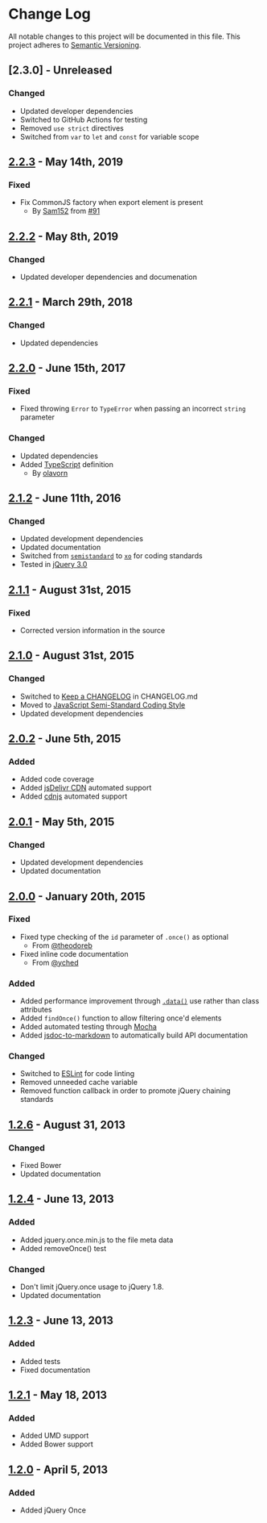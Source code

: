 # Change Log
All notable changes to this project will be documented in this file.
This project adheres to [Semantic Versioning](http://semver.org/).

## [2.3.0] - Unreleased
### Changed
- Updated developer dependencies
- Switched to GitHub Actions for testing
- Removed `use strict` directives
- Switched from `var` to `let` and `const` for variable scope

## [2.2.3] - May 14th, 2019
### Fixed
- Fix CommonJS factory when export element is present
  - By [Sam152](https://github.com/Sam152) from [#91](https://github.com/RobLoach/jquery-once/issues/91)

## [2.2.2] - May 8th, 2019
### Changed
- Updated developer dependencies and documenation

## [2.2.1] - March 29th, 2018
### Changed
- Updated dependencies

## [2.2.0] - June 15th, 2017
### Fixed
- Fixed throwing `Error` to `TypeError` when passing an incorrect `string` parameter

### Changed
- Updated dependencies
- Added [TypeScript](http://www.typescriptlang.org/) definition
  - By [olavorn](https://github.com/olavorn)

## [2.1.2] - June 11th, 2016
### Changed
- Updated development dependencies
- Updated documentation
- Switched from [`semistandard`](http://npm.im/semistandard) to [`xo`](http://npm.im/xo) for coding standards
- Tested in [jQuery 3.0](https://blog.jquery.com/2016/06/09/jquery-3-0-final-released/)

## [2.1.1] - August 31st, 2015
### Fixed
- Corrected version information in the source

## [2.1.0] - August 31st, 2015
### Changed
- Switched to [Keep a CHANGELOG](http://keepachangelog.com) in CHANGELOG.md
- Moved to [JavaScript Semi-Standard Coding Style](http://npm.im/semistandard)
- Updated development dependencies

## [2.0.2] - June 5th, 2015
### Added
- Added code coverage
- Added [jsDelivr CDN](http://www.jsdelivr.com/#!jquery-once) automated support
- Added [cdnjs](https://github.com/cdnjs/cdnjs) automated support

## [2.0.1] - May 5th, 2015
### Changed
- Updated development dependencies
- Updated documentation

## [2.0.0] - January 20th, 2015
### Fixed
- Fixed type checking of the `id` parameter of `.once()` as optional
  - From [@theodoreb](http://github.com/theodoreb)
- Fixed inline code documentation
  - From [@yched](http://github.com/yched)

### Added
- Added performance improvement through [`.data()`](http://api.jquery.com/data/)
use rather than class attributes
- Added `findOnce()` function to allow filtering once'd elements
- Added automated testing through [Mocha](http://mochajs.org)
- Added [jsdoc-to-markdown](https://github.com/75lb/jsdoc-to-markdown) to
automatically build API documentation

### Changed
- Switched to [ESLint](http://eslint.org) for code linting
- Removed unneeded cache variable
- Removed function callback in order to promote jQuery chaining standards

## [1.2.6] - August 31, 2013
### Changed
- Fixed Bower
- Updated documentation

## [1.2.4] - June 13, 2013
### Added
- Added jquery.once.min.js to the file meta data
- Added removeOnce() test

### Changed
- Don't limit jQuery.once usage to jQuery 1.8.
- Updated documentation

## [1.2.3] - June 13, 2013
### Added
- Added tests
- Fixed documentation

## [1.2.1] - May 18, 2013
### Added
- Added UMD support
- Added Bower support

## [1.2.0] - April 5, 2013
### Added
- Added jQuery Once

[unreleased]: https://github.com/RobLoach/jquery-once/compare/2.2.3...HEAD
[2.2.3]: https://github.com/RobLoach/jquery-once/compare/2.2.2...2.2.3
[2.2.2]: https://github.com/RobLoach/jquery-once/compare/2.2.1...2.2.2
[2.2.1]: https://github.com/RobLoach/jquery-once/compare/2.2.0...2.2.1
[2.2.0]: https://github.com/RobLoach/jquery-once/compare/2.1.2...2.2.0
[2.1.2]: https://github.com/RobLoach/jquery-once/compare/2.1.1...2.1.2
[2.1.1]: https://github.com/RobLoach/jquery-once/compare/2.1.0...2.1.1
[2.1.0]: https://github.com/RobLoach/jquery-once/compare/2.0.2...2.1.0
[2.0.2]: https://github.com/RobLoach/jquery-once/compare/2.0.1...2.0.2
[2.0.1]: https://github.com/RobLoach/jquery-once/compare/2.0.0...2.0.1
[2.0.0]: https://github.com/RobLoach/jquery-once/compare/1.2.6...2.0.0
[1.2.6]: https://github.com/RobLoach/jquery-once/compare/1.2.4...1.2.6
[1.2.4]: https://github.com/RobLoach/jquery-once/compare/1.2.3...1.2.4
[1.2.3]: https://github.com/RobLoach/jquery-once/compare/1.2.1...1.2.3
[1.2.1]: https://github.com/RobLoach/jquery-once/compare/1.2.0...1.2.1
[1.2.0]: https://github.com/RobLoach/jquery-once/compare/7db530a0bd48f249c5f0df4fab02e93444623889...1.2.0
